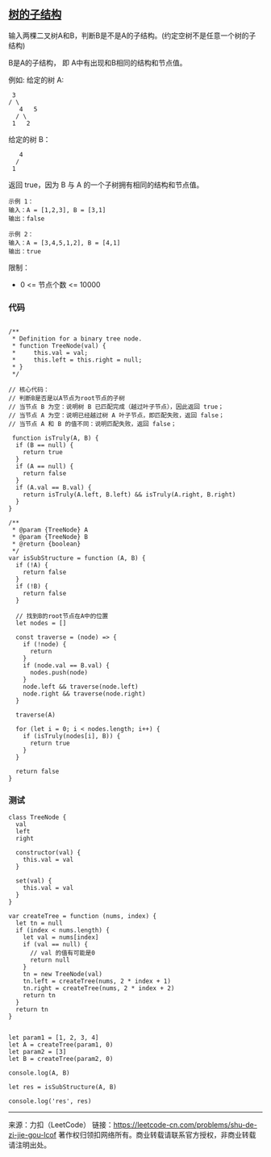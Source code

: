## [树的子结构](https://leetcode-cn.com/problems/shu-de-zi-jie-gou-lcof/)



输入两棵二叉树A和B，判断B是不是A的子结构。(约定空树不是任意一个树的子结构)

B是A的子结构， 即 A中有出现和B相同的结构和节点值。

例如:
给定的树 A:

     3
    / \
       4   5
      / \
     1   2

给定的树 B：

```
   4 
  /
 1
```

返回 true，因为 B 与 A 的一个子树拥有相同的结构和节点值。

```
示例 1：
输入：A = [1,2,3], B = [3,1]
输出：false

示例 2：
输入：A = [3,4,5,1,2], B = [4,1]
输出：true
```



限制：

* 0 <= 节点个数 <= 10000



### 代码

```tsx

/**
 * Definition for a binary tree node.
 * function TreeNode(val) {
 *     this.val = val;
 *     this.left = this.right = null;
 * }
 */

// 核心代码：
// 判断B是否是以A节点为root节点的子树
// 当节点 B 为空：说明树 B 已匹配完成（越过叶子节点），因此返回 true；
// 当节点 A 为空：说明已经越过树 A 叶子节点，即匹配失败，返回 false；
// 当节点 A 和 B 的值不同：说明匹配失败，返回 false；

 function isTruly(A, B) {
  if (B == null) {
    return true
  }
  if (A == null) {
    return false
  }
  if (A.val == B.val) {
    return isTruly(A.left, B.left) && isTruly(A.right, B.right)
  }
}

/**
 * @param {TreeNode} A
 * @param {TreeNode} B
 * @return {boolean}
 */
var isSubStructure = function (A, B) {
  if (!A) {
    return false
  }
  if (!B) {
    return false
  }

  // 找到B的root节点在A中的位置
  let nodes = []

  const traverse = (node) => {
    if (!node) {
      return
    }
    if (node.val == B.val) {
      nodes.push(node)
    }
    node.left && traverse(node.left)
    node.right && traverse(node.right)
  }

  traverse(A)

  for (let i = 0; i < nodes.length; i++) {
    if (isTruly(nodes[i], B)) {
      return true
    }
  }

  return false
}

```





### 测试

```tsx
class TreeNode {
  val
  left
  right

  constructor(val) {
    this.val = val
  }

  set(val) {
    this.val = val
  }
}

var createTree = function (nums, index) {
  let tn = null
  if (index < nums.length) {
    let val = nums[index]
    if (val == null) {
      // val 的值有可能是0
      return null
    }
    tn = new TreeNode(val)
    tn.left = createTree(nums, 2 * index + 1)
    tn.right = createTree(nums, 2 * index + 2)
    return tn
  }
  return tn
}


let param1 = [1, 2, 3, 4]
let A = createTree(param1, 0)
let param2 = [3]
let B = createTree(param2, 0)

console.log(A, B)

let res = isSubStructure(A, B)

console.log('res', res)
```









----

来源：力扣（LeetCode）
链接：https://leetcode-cn.com/problems/shu-de-zi-jie-gou-lcof
著作权归领扣网络所有。商业转载请联系官方授权，非商业转载请注明出处。